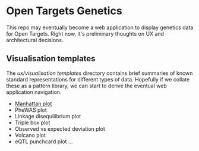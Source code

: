 # Open Targets Genetics
This repo may eventually become a web application to display genetics data for Open Targets. Right now, it's preliminary thoughts on UX and architectural decisions.

## Visualisation templates
The *ux/visualisation templates* directory contains brief summaries of known standard representations for different types of data. Hopefully if we collate these as a pattern library, we can start to derive the eventual web application navigation.

* [Manhattan plot](visualisation-templates/manhattan-plot.md)
* PheWAS plot
* Linkage disequilibrium plot
* Triple box plot
* Observed vs expected deviation plot
* Volcano plot
* eQTL punchcard plot
...